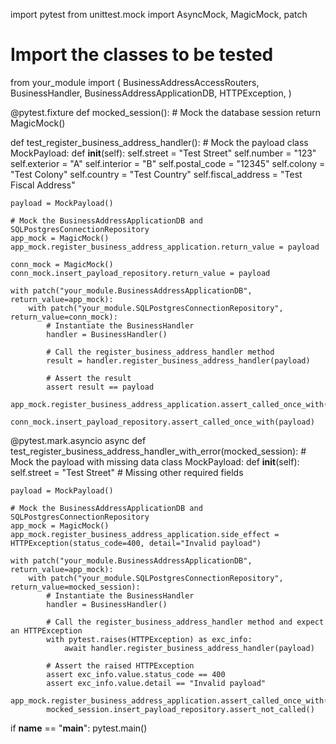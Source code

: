 import pytest
from unittest.mock import AsyncMock, MagicMock, patch

# Import the classes to be tested
from your_module import (
    BusinessAddressAccessRouters,
    BusinessHandler,
    BusinessAddressApplicationDB,
    HTTPException,
)


@pytest.fixture
def mocked_session():
    # Mock the database session
    return MagicMock()


def test_register_business_address_handler():
    # Mock the payload
    class MockPayload:
        def __init__(self):
            self.street = "Test Street"
            self.number = "123"
            self.exterior = "A"
            self.interior = "B"
            self.postal_code = "12345"
            self.colony = "Test Colony"
            self.country = "Test Country"
            self.fiscal_address = "Test Fiscal Address"

    payload = MockPayload()

    # Mock the BusinessAddressApplicationDB and SQLPostgresConnectionRepository
    app_mock = MagicMock()
    app_mock.register_business_address_application.return_value = payload

    conn_mock = MagicMock()
    conn_mock.insert_payload_repository.return_value = payload

    with patch("your_module.BusinessAddressApplicationDB", return_value=app_mock):
        with patch("your_module.SQLPostgresConnectionRepository", return_value=conn_mock):
            # Instantiate the BusinessHandler
            handler = BusinessHandler()

            # Call the register_business_address_handler method
            result = handler.register_business_address_handler(payload)

            # Assert the result
            assert result == payload
            app_mock.register_business_address_application.assert_called_once_with(payload)
            conn_mock.insert_payload_repository.assert_called_once_with(payload)


@pytest.mark.asyncio
async def test_register_business_address_handler_with_error(mocked_session):
    # Mock the payload with missing data
    class MockPayload:
        def __init__(self):
            self.street = "Test Street"
            # Missing other required fields

    payload = MockPayload()

    # Mock the BusinessAddressApplicationDB and SQLPostgresConnectionRepository
    app_mock = MagicMock()
    app_mock.register_business_address_application.side_effect = HTTPException(status_code=400, detail="Invalid payload")

    with patch("your_module.BusinessAddressApplicationDB", return_value=app_mock):
        with patch("your_module.SQLPostgresConnectionRepository", return_value=mocked_session):
            # Instantiate the BusinessHandler
            handler = BusinessHandler()

            # Call the register_business_address_handler method and expect an HTTPException
            with pytest.raises(HTTPException) as exc_info:
                await handler.register_business_address_handler(payload)

            # Assert the raised HTTPException
            assert exc_info.value.status_code == 400
            assert exc_info.value.detail == "Invalid payload"
            app_mock.register_business_address_application.assert_called_once_with(payload)
            mocked_session.insert_payload_repository.assert_not_called()


if __name__ == "__main__":
    pytest.main()
